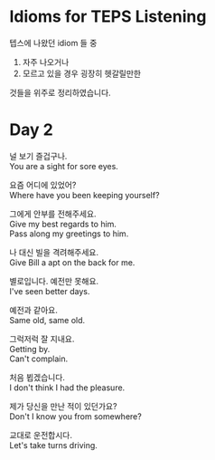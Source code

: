 # Idioms for TEPS Listening

텝스에 나왔던 idiom 들 중   

1) 자주 나오거나  
2) 모르고 있을 경우 굉장히 헷갈릴만한  

것들을 위주로 정리하였습니다.  


# Day 2
널 보기 즐겁구나.  
You are a sight for sore eyes.  

요즘 어디에 있었어?  
Where have you been keeping yourself?  

그에게 안부를 전해주세요.  
Give my best regards to him.    
Pass along my greetings to him.    


나 대신 빌을 격려해주세요.  
Give Bill a apt on the back for me.  


별로입니다. 예전만 못해요.    
I've seen better days.  


예전과 같아요.  
Same old, same old.  

그럭저럭 잘 지내요.  
Getting by.  
Can't complain.  


처음 뵙겠습니다.  
I don't think I had the pleasure.  


제가 당신을 만난 적이 있던가요?  
Don't I know you from somewhere?  


교대로 운전합시다.  
Let's take turns driving.  


